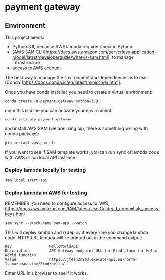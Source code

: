 # payment gateway

## Environment

This project needs:

* Python 3.9, because AWS lambda requires specific Python
* (AWS SAM CLI)[https://docs.aws.amazon.com/serverless-application-model/latest/developerguide/what-is-sam.html], to manage infrastructure
* access to AWS account

The best way to manage the environment and dependencies is to use (Conda)[https://docs.conda.io/en/latest/miniconda.html].

Once you have conda installed you need to create a virtual environment:

    conda create -n payment-gateway python=3.9

once this is done you can activate your environment:

    conda activate payment-gateway

and install AWS SAM (we are using pip, there is something wrong with conda package):

    pip install aws-sam-cli

If you want to see if SAM template works, you can run sync of lambda code with AWS or run local API instance.

### Deploy lambda locally for testing

    sam local start-api

### Deploy lambda in AWS for testing

REMEMBER: you need to configure access to AWS, https://docs.aws.amazon.com/IAM/latest/UserGuide/id_credentials_access-keys.html

    sam sync --stack-name sam-app --watch

This will deploy lambda and redeploy it every time you change lambda code. HTTP URL
lambda will be printed out in the command output:

    Key                 HelloWorldApi                                                               
    Description         API Gateway endpoint URL for Prod stage for Hello World function            
    Value               https://jfeln3n803.execute-api.eu-north-1.amazonaws.com/Prod/hello/ 

Enter URL in a browser to see if it works.